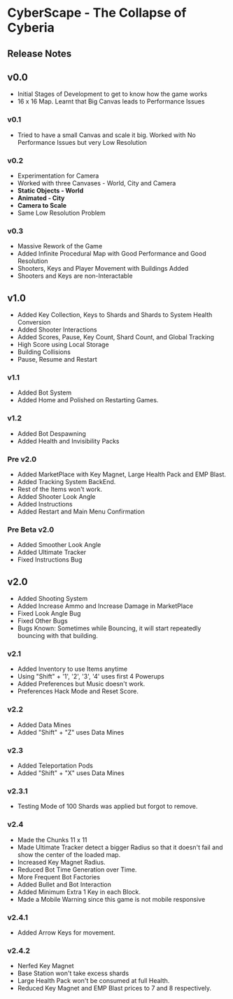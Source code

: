 # CyberScape - The Collapse of Cyberia

## Release Notes

## v0.0
* Initial Stages of Development to get to know how the game works
* 16 x 16 Map. Learnt that Big Canvas leads to Performance Issues

### v0.1
* Tried to have a small Canvas and scale it big. Worked with No Performance Issues but very Low Resolution

### v0.2
* Experimentation for Camera
* Worked with three Canvases - World, City and Camera
* **Static Objects - World**
* **Animated - City**
* **Camera to Scale**
* Same Low Resolution Problem

### v0.3
* Massive Rework of the Game
* Added Infinite Procedural Map with Good Performance and Good Resolution
* Shooters, Keys and Player Movement with Buildings Added
* Shooters and Keys are non-Interactable

## v1.0
* Added Key Collection, Keys to Shards and Shards to System Health Conversion
* Added Shooter Interactions
* Added Scores, Pause, Key Count, Shard Count, and Global Tracking
* High Score using Local Storage
* Building Collisions
* Pause, Resume and Restart

### v1.1
* Added Bot System
* Added Home and Polished on Restarting Games.

### v1.2
* Added Bot Despawning
* Added Health and Invisibility Packs

### Pre v2.0
* Added MarketPlace with Key Magnet, Large Health Pack and EMP Blast.
* Added Tracking System BackEnd.
* Rest of the Items won't work.
* Added Shooter Look Angle
* Added Instructions
* Added Restart and Main Menu Confirmation

### Pre Beta v2.0
* Added Smoother Look Angle
* Added Ultimate Tracker
* Fixed Instructions Bug

## v2.0
* Added Shooting System
* Added Increase Ammo and Increase Damage in MarketPlace
* Fixed Look Angle Bug
* Fixed Other Bugs
* Bugs Known: Sometimes while Bouncing, it will start repeatedly bouncing with that building.

### v2.1
* Added Inventory to use Items anytime
* Using "Shift" + '1', '2', '3', '4' uses first 4 Powerups
* Added Preferences but Music doesn't work.
* Preferences Hack Mode and Reset Score.

### v2.2
* Added Data Mines
* Added "Shift" + "Z" uses Data Mines

### v2.3
* Added Teleportation Pods
* Added "Shift" + "X" uses Data Mines

### v2.3.1
* Testing Mode of 100 Shards was applied but forgot to remove.

### v2.4
* Made the Chunks 11 x 11
* Made Ultimate Tracker detect a bigger Radius so that it doesn't fail and show the center of the loaded map.
* Increased Key Magnet Radius.
* Reduced Bot Time Generation over Time.
* More Frequent Bot Factories 
* Added Bullet and Bot Interaction
* Added Minimum Extra 1 Key in each Block.
* Made a Mobile Warning since this game is not mobile responsive

### v2.4.1
* Added Arrow Keys for movement.

### v2.4.2
* Nerfed Key Magnet
* Base Station won't take excess shards
* Large Health Pack won't be consumed at full Health.
* Reduced Key Magnet and EMP Blast prices to 7 and 8 respectively.